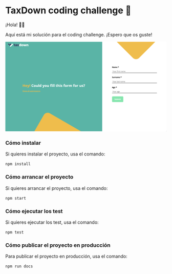 # TaxDown coding challenge 🚀

¡Hola! 👋🏻

Aquí está mi solución para el coding challenge. ¡Espero que os guste!

![Alt text](src/assets/images/preview.png 'Title')

### Cómo instalar

Si quieres instalar el proyecto, usa el comando:

```
npm install
```

### Cómo arrancar el proyecto

Si quieres arrancar el proyecto, usa el comando:

```
npm start
```

### Cómo ejecutar los test

Si quieres ejecutar los test, usa el comando:

```
npm test
```

### Cómo publicar el proyecto en producción

Para publicar el proyecto en producción, usa el comando:

```
npm run docs
```
